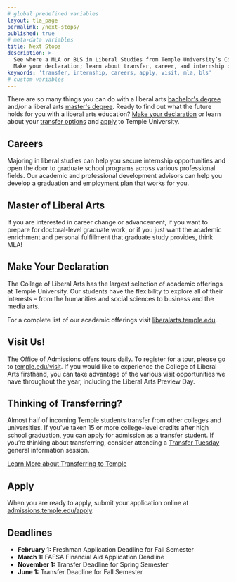 ```yaml
---
# global predefined variables
layout: tla_page
permalink: /next-stops/
published: true
# meta-data variables
title: Next Stops
description: >-
  See where a MLA or BLS in Liberal Studies from Temple University’s College of Liberal Arts can take you! 
  Make your declaration; learn about transfer, career, and internship opportunities; visit us; and apply.
keywords: 'transfer, internship, careers, apply, visit, mla, bls'
# custom variables
---
```

There are so many things you can do with a liberal arts [bachelor's degree](#bachelor-of-arts-in-liberal-studies) and/or a liberal arts [master's degree](#master-of-liberal-arts). Ready to find out what the future holds for you with a liberal arts education? [Make your declaration](#make-your-declaration) or learn about your [transfer options](#thinking-of-transferring) and [apply](#apply) to Temple University.

## Careers
Majoring in liberal studies can help you secure internship opportunities and open the door to graduate school programs across various professional fields. Our academic and professional development advisors can help you develop a graduation and employment plan that works for you.

## Master of Liberal Arts
If you are interested in career change or advancement, if you want to prepare for doctoral-level graduate work, or if you just want the academic enrichment and personal fulfillment that graduate study provides, think MLA!

## Make Your Declaration
The College of Liberal Arts has the largest selection of academic offerings at Temple University. Our students have the flexibility to explore all of their interests – from the humanities and social sciences to business and the media arts.

For a complete list of our academic offerings visit [liberalarts.temple.edu](http://liberalarts.temple.edu).

## Visit Us!
The Office of Admissions offers tours daily. To register for a tour, please go to [temple.edu/visit](http://admissions.temple.edu/visit). If you would like to experience the College of Liberal Arts firsthand, you can take advantage of the various visit opportunities we have throughout the year, including the Liberal Arts Preview Day.

## Thinking of Transferring?
Almost half of incoming Temple students transfer from other colleges and universities. If you’ve taken 15 or more college-level credits after high school graduation, you can apply for admission as a transfer student. If you’re thinking about transferring, consider attending a [Transfer Tuesday](http://admissions.temple.edu/visit/transfer-tuesday) general information session.

[Learn More about Transferring to Temple](http://admissions.temple.edu/visit/transfer-tuesday)

## Apply
When you are ready to apply, submit your application online at [admissions.temple.edu/apply](http://admissions.temple.edu/apply).

## Deadlines

- **February 1:** Freshman Application Deadline for Fall Semester
- **March 1:** FAFSA Financial Aid Application Deadline
- **November 1:** Transfer Deadline for Spring Semester
- **June 1:** Transfer Deadline for Fall Semester
